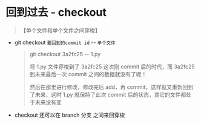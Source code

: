 # 回到过去 - checkout

> 【单个文件和单个文件之间穿梭】

- git checkout `要回到的commit id` -- `单个文件`

  > git checkout 3a2fc25 -- 1.py
  >
  > 将 1.py 文件穿梭到了 3a2fc25 这次刚 commit 后的时代，而 3a2fc25 到未来最后一次 commit 之间的数据就没有了呢！
  >
  > 然后在那里进行修改，修改完后 add，再 commit，这样就又重新回到了未来，这时 1.py 就保持了此次 commit 后的状态，其它的文件都处于未来没有变

- checkout 还可以在 branch 分支 之间来回穿梭